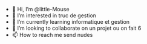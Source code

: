 - 👋 Hi, I’m @little-Mouse
- 👀 I’m interested in truc de gestion
- 🌱 I’m currently learning informatique et gestion
- 💞️ I’m looking to collaborate on un projet ou on fait 6
- 📫 How to reach me send nudes

<!---
little-Mouse/little-Mouse is a ✨ special ✨ repository because its `README.md` (this file) appears on your GitHub profile.
You can click the Preview link to take a look at your changes.
--->

